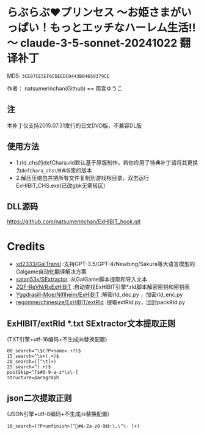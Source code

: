 # らぶらぶ♥プリンセス ～お姫さまがいっぱい！もっとエッチなハーレム生活!!～ claude-3-5-sonnet-20241022 翻译补丁

MD5: `3CE87CE5EF6CDEEDC0443B04659379CE`

作者： natsumerinchan(Github) == 雨宮ゆうこ

## 注
本补丁仅支持2015.07.31发行的日文DVD版，不兼容DL版

## 使用方法
- 1.rld_chs的defChara.rld默认基于原版制作，若你应用了特典补丁请将其更换为`defChara_chs\特典版`里的版本
- 2.解压压缩包并把所有文件复制到游戏根目录，双击运行ExHIBIT_CHS.exe(已改gbk无需转区)

## DLL源码

https://github.com/natsumerinchan/ExHIBIT_hook.git

# Credits

- [xd2333/GalTransl](https://github.com/xd2333/GalTransl.git) :支持GPT-3.5/GPT-4/Newbing/Sakura等大语言模型的Galgame自动化翻译解决方案
- [satan53x/SExtractor](https://github.com/satan53x/SExtractor.git) :从GalGame脚本提取和导入文本
- [ZQF-ReVN/RxExHIBIT](https://github.com/ZQF-ReVN/RxExHIBIT) :自动查找ExHIBIT引擎*.rld脚本解密密钥和密钥表
- [Yggdrasill-Moe/Niflheim/ExHIBIT](https://github.com/Yggdrasill-Moe/Niflheim/tree/master/ExHIBIT) :解密rld_dec.py ，加密rld_enc.py
- [regomne/chinesize/ExHIBIT/extRld](https://github.com/regomne/chinesize/tree/master/ExHIBIT/extRld) :提取extRld.py，回封packRld.py

## ExHIBIT/extRld *.txt SExtractor文本提取正则
(TXT引擎+utf-16编码+不生成jis替换配置)
```
00_search=^\$(?P<name>.+?)$
15_search=^\s+(.+)$
20_search=([^\t]+)
25_search=^(.+)$
postSkip=^[$#0-9-a-z*\s\-]
structure=paragraph
```

## json二次提取正则
(JSON引擎+utf-8编码+不生成jis替换配置)
```
10_search=(?P<unfinish>[^#A-Za-z0-9《》:\.\"\- ]+)
```


